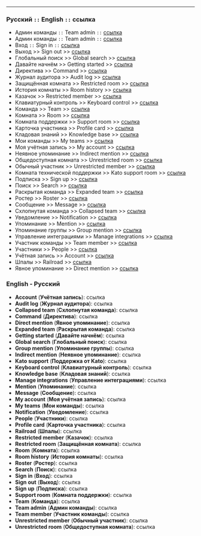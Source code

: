 ***

### Русский `::` English `::` ссылка

 - Админ команды ` :: ` Team admin ` :: ` [ссылка](/articles/ru/teams/)
 - Админ команды `::` Team admin `::` [ссылка](/articles/ru/teams/)
 - Вход `::` Sign in `::` [ссылка](/articles/ru/teams/)
 - Выход >> Sign out >> [ссылка](/articles/ru/teams/)
 - Глобальный поиск >> Global search >> [ссылка](/articles/ru/teams/)
 - Давайте начнём >> Getting started >> [ссылка](/articles/ru/teams/)
 - Директива >> Command >> [ссылка](/articles/ru/teams/)
 - Журнал аудитора >> Audit log >> [ссылка](/articles/ru/teams/)
 - Защищённая комната >> Restricted room >> [ссылка](/articles/ru/teams/)
 - История комнаты >> Room history >> [ссылка](/articles/ru/teams/)
 - Казачок >> Restricted member >> [ссылка](/articles/ru/teams/)
 - Клавиатурный контроль >> Keyboard control >> [ссылка](/articles/ru/teams/)
 - Команда >> Team >> [ссылка](/articles/ru/teams/)
 - Комната >> Room >> [ссылка](/articles/ru/teams/)
 - Комната поддержки >> Support room >> [ссылка](/articles/ru/teams/)
 - Карточка участника >> Profile card >> [ссылка](/articles/ru/teams/)
 - Кладовая знаний >> Knowledge base >> [ссылка](/articles/ru/teams/)
 - Мои команды >> My teams >> [ссылка](/articles/ru/teams/)
 - Моя учётная запись >> My account >> [ссылка](/articles/ru/teams/)
 - Неявное упоминание >> Indirect mention >> [ссылка](/articles/ru/teams/)
 - Общедоступная комната >> Unrestricted room >> [ссылка](/articles/ru/teams/)
 - Обычный участник >> Unrestricted member >> [ссылка](/articles/ru/teams/)
 - Комната технической поддержки >> Kato support room >> [ссылка](/articles/ru/teams/)
 - Подписка >> Sign up >> [ссылка](/articles/ru/teams/)
 - Поиск >> Search >> [ссылка](/articles/ru/teams/)
 - Раскрытая команда >> Expanded team >> [ссылка](/articles/ru/teams/)
 - Ростер >> Roster >> [ссылка](/articles/ru/teams/)
 - Сообщение >> Message >> [ссылка](/articles/ru/teams/)
 - Схлопнутая команда >> Collapsed team >> [ссылка](/articles/ru/teams/)
 - Уведомление >> Notification >> [ссылка](/articles/ru/teams/)
 - Упоминание >> Mention >> [ссылка](/articles/ru/teams/)
 - Упоминание группы >> Group mention >> [ссылка](/articles/ru/teams/)
 - Управление интеграциями >> Manage integrations >> [ссылка](/articles/ru/teams/)
 - Участник команды >> Team member >> [ссылка](/articles/ru/teams/)
 - Участники >> People >> [ссылка](/articles/ru/teams/)
 - Учётная запись >> Account >> [ссылка](/articles/ru/teams/)
 - Шпалы >> Railroad >> [ссылка](/articles/ru/teams/)
 - Явное упоминание >> Direct mention >> [ссылка](/articles/ru/teams/)

### English - Русский

 - **Account** (**Учётная запись**): ссылка
 - **Audit log** (**Журнал аудитора**): ссылка
 - **Collapsed team** (**Схлопнутая команда**): ссылка
 - **Command** (**Директива**): ссылка
 - **Direct mention** (**Явное упоминание**): ссылка
 - **Expanded team** (**Раскрытая команда**): ссылка
 - **Getting started** (**Давайте начнём**): ссылка
 - **Global search** (**Глобальный поиск**): ссылка
 - **Group mention** (**Упоминание группы**): ссылка
 - **Indirect mention** (**Неявное упоминание**): ссылка
 - **Kato support** (**Поддержка от Kato**): ссылка
 - **Keyboard control** (**Клавиатурный контроль**): ссылка
 - **Knowledge base** (**Кладовая знаний**): ссылка
 - **Manage integrations** (**Управление интеграциями**): ссылка
 - **Mention** (**Упоминание**): ссылка
 - **Message** (**Сообщение**): ссылка
 - **My account** (**Моя учётная запись**): ссылка
 - **My teams** (**Мои команды**): ссылка
 - **Notification** (**Уведомление**): ссылка
 - **People** (**Участники**): ссылка
 - **Profile card** (**Карточка участника**): ссылка
 - **Railroad** (**Шпалы**): ссылка
 - **Restricted member** (**Казачок**): ссылка
 - **Restricted room** (**Защищённая комната**): ссылка
 - **Room** (**Комната**): ссылка
 - **Room history** (**История комнаты**): ссылка
 - **Roster** (**Ростер**): ссылка
 - **Search** (**Поиск**): ссылка
 - **Sign in** (**Вход**): ссылка
 - **Sign out** (**Выход**): ссылка
 - **Sign up** (**Подписка**): ссылка
 - **Support room** (**Комната поддержки**): ссылка
 - **Team** (**Команда**): ссылка
 - **Team admin** (**Админ команды**): ссылка
 - **Team member** (**Участник команды**): ссылка 
 - **Unrestricted member** (**Обычный участник**): ссылка
 - **Unrestricted room** (**Общедоступная комната**): ссылка
